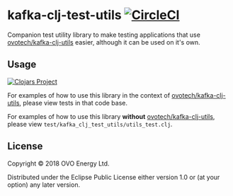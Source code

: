 # kafka-clj-test-utils [![CircleCI](https://circleci.com/gh/ovotech/kafka-clj-test-utils/tree/master.svg?style=svg)](https://circleci.com/gh/ovotech/kafka-clj-test-utils/tree/master)

Companion test utility library to make testing applications that use [ovotech/kafka-clj-utils](https://github.com/ovotech/kafka-clj-test-utils)
easier, although it can be used on it's own.

## Usage

[![Clojars Project](https://img.shields.io/clojars/v/ovotech/kafka-clj-test-utils.svg)](https://clojars.org/ovotech/kafka-clj-test-utils)

For examples of how to use this library in the context of [ovotech/kafka-clj-utils](https://github.com/ovotech/kafka-clj-test-utils),
please view tests in that code base.

For examples of how to use this library **without** [ovotech/kafka-clj-utils](https://github.com/ovotech/kafka-clj-test-utils),
please view `test/kafka_clj_test_utils/utils_test.clj`.


## License

Copyright © 2018 OVO Energy Ltd.

Distributed under the Eclipse Public License either version 1.0 or (at
your option) any later version.

